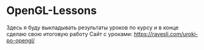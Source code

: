 # OpenGL-Lessons
Здесь я буду выкладывать результаты уроков по курсу и в конце сделаю свою итоговую работу
Сайт с уроками: https://ravesli.com/uroki-po-opengl/
